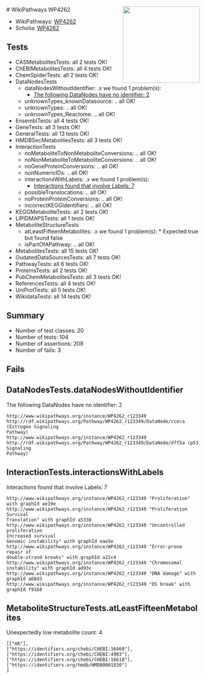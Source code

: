 <img style="float: right; width: 200px" src="https://upload.wikimedia.org/wikipedia/commons/thumb/8/83/Wplogo_with_text_500.png/640px-Wplogo_with_text_500.png" />
# WikiPathways WP4262

* WikiPathways: [WP4262](https://new.wikipathways.org/pathways/WP4262)
* Scholia: [WP4262](https://scholia.toolforge.org/wikipathways/WP4262)
## Tests
* CASMetabolitesTests: all 2 tests OK!
* ChEBIMetabolitesTests: all 4 tests OK!
* ChemSpiderTests: all 2 tests OK!
* DataNodesTests
    * dataNodesWithoutIdentifier: .x we found 1 problem(s):
        * [The following DataNodes have no identifier: 2](#d2d32fa1)
    * unknownTypes_knownDatasource: .. all OK!
    * unknownTypes: .. all OK!
    * unknownTypes_Reactome: .. all OK!
* EnsemblTests: all 4 tests OK!
* GeneTests: all 3 tests OK!
* GeneralTests: all 13 tests OK!
* HMDBSecMetabolitesTests: all 3 tests OK!
* InteractionTests
    * noMetaboliteToNonMetaboliteConversions: .. all OK!
    * noNonMetaboliteToMetaboliteConversions: .. all OK!
    * noGeneProteinConversions: .. all OK!
    * nonNumericIDs: .. all OK!
    * interactionsWithLabels: .x we found 1 problem(s):
        * [Interactions found that involve Labels: 7](#630d267e)
    * possibleTranslocations: .. all OK!
    * noProteinProteinConversions: .. all OK!
    * incorrectKEGGIdentifiers: .. all OK!
* KEGGMetaboliteTests: all 2 tests OK!
* LIPIDMAPSTests: all 1 tests OK!
* MetaboliteStructureTests
    * atLeastFifteenMetabolites: .x we found 1 problem(s):
            * Expected true but found false
    * isPartOfAPathway: .. all OK!
* MetabolitesTests: all 15 tests OK!
* OudatedDataSourcesTests: all 7 tests OK!
* PathwayTests: all 6 tests OK!
* ProteinsTests: all 2 tests OK!
* PubChemMetabolitesTests: all 3 tests OK!
* ReferencesTests: all 4 tests OK!
* UniProtTests: all 5 tests OK!
* WikidataTests: all 14 tests OK!


## Summary

* Number of test classes: 20
* Number of tests: 104
* Number of assertions: 208
* Number of fails: 3

## Fails

<a name="d2d32fa1" />

## DataNodesTests.dataNodesWithoutIdentifier

The following DataNodes have no identifier: 2
```
http://www.wikipathways.org/instance/WP4262_r123349 http://rdf.wikipathways.org/Pathway/WP4262_r123349/DataNode/cceca (Estrogen Signaling
Pathway)
http://www.wikipathways.org/instance/WP4262_r123349 http://rdf.wikipathways.org/Pathway/WP4262_r123349/DataNode/dff5a (p53 Signaling
Pathway)
```

<a name="630d267e" />

## InteractionTests.interactionsWithLabels

Interactions found that involve Labels: 7
```
http://www.wikipathways.org/instance/WP4262_r123349 "Proliferation" with graphId ae19e
http://www.wikipathways.org/instance/WP4262_r123349 "Proliferation
Survival
Translation" with graphId a5338
http://www.wikipathways.org/instance/WP4262_r123349 "Uncontrolled proliferation
Increased survival
Genomic instability" with graphId eae5e
http://www.wikipathways.org/instance/WP4262_r123349 "Error-prone repair of
double-strand breaks" with graphId a22c4
http://www.wikipathways.org/instance/WP4262_r123349 "Chromosomal instability" with graphId ad93c
http://www.wikipathways.org/instance/WP4262_r123349 "DNA damage" with graphId a68d3
http://www.wikipathways.org/instance/WP4262_r123349 "DS break" with graphId f91b8
```

<a name="6d42915b" />

## MetaboliteStructureTests.atLeastFifteenMetabolites

Unexpectedly low metabolite count: 4

```
[["mb"],
["https://identifiers.org/chebi/CHEBI:16469"],
["https://identifiers.org/chebi/CHEBI:4903"],
["https://identifiers.org/chebi/CHEBI:16618"],
["https://identifiers.org/hmdb/HMDB0001830"]
]
```

